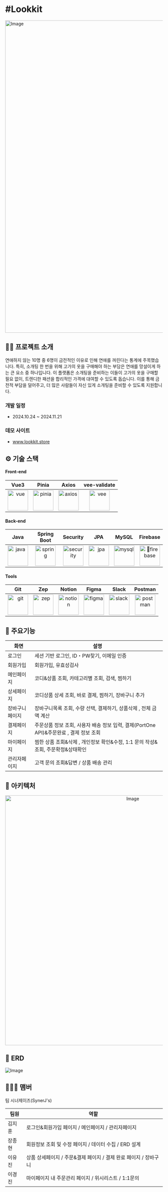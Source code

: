 # #Lookkit
<img width="1000" alt="Image" src="https://github.com/user-attachments/assets/9eb3558c-d1de-457a-abd3-dd215735fa12" />

## 💪🏻 프로젝트 소개
연애하지 않는 10명 중 6명이 금전적인 이유로 인해 연애를 꺼린다는 통계에 주목했습니다. 
특히, 소개팅 한 번을 위해 고가의 옷을 구매해야 하는 부담은 연애를 망설이게 하는 큰 요소 중 하나입니다.
이 플랫폼은 소개팅을 준비하는 이들이 고가의 옷을 구매할 필요 없이, 트렌디한 패션을 합리적인 가격에 대여할 수 있도록 돕습니다. 이를 통해 금전적 부담을 덜어주고, 더 많은 사람들이 자신 있게 소개팅을 준비할 수 있도록 지원합니다.

### 개발 일정
* 2024.10.24 ~ 2024.11.21
### 데모 사이트

* <a href="http://www.lookkit.store/">www.lookkit.store</a> 

## ⚙️ 기술 스택


#### Front-end

|                                                                               Vue3                                                                                |                                                                       Pinia                                                                        |                                                                       Axios                                                                       |                                                    vee-validate                                                  |
| :---------------------------------------------------------------------------------------------------------------------------------------------------------------: | :----------------------------------------------------------------------------------------------------------------------------------------------: | :----------------------------------------------------------------------------------------------------------------------------------------------------: | :------------------------------------------------------------------------------------------------------------: |
| <img alt="vue" src ="https://github.com/user-attachments/assets/c7e83f5b-fe1e-4590-b868-4fc5f2dc8a10" height="65" /> | <img alt="pinia" src="https://i.namu.wiki/i/oIOUJs-nGQlTDue1ZbEE2kmC9-S-ijA5WbhTLri_fE7aXLj0OJVqKGFDYW0O1ut526-HuAJP631dtds1d3hnJg.svg" height="65"> | <img alt="axios" src="https://github.com/user-attachments/assets/804f15ab-afa1-40c9-8d33-21e76a6143f3" height="65"> | <img alt="vee" src="https://miro.medium.com/v2/resize:fit:640/1*R_pOFb0hdYgXilDklvrWog.png" height="65"> | 

#### Back-end

|                                                                               Java                                                                                |                                                                       Spring Boot                                                                        |                                                                        Security                                                                       |                                                    JPA                                                  |                                                                       MySQL                                                                       |                                                   Firebase                                                    |
| :---------------------------------------------------------------------------------------------------------------------------------------------------------------: | :----------------------------------------------------------------------------------------------------------------------------------------------: | :----------------------------------------------------------------------------------------------------------------------------------------------------: | :------------------------------------------------------------------------------------------------------------: | :----------------------------------------------------------------------------------------------------------------------------------------------: | :---------------------------------------------------------------------------------------------------------: | 
| <img alt="java" src ="https://encrypted-tbn0.gstatic.com/images?q=tbn:ANd9GcS0azWb7Rl8nurvcSMYBgDVjG0YDP56OGYFaA&s" height="65" /> | <img alt="spring" src="https://encrypted-tbn0.gstatic.com/images?q=tbn:ANd9GcT8i4zPog-0j0JR_yZglxPhTPZXxN2iMTQ3Dw&s" height="65"> | <img alt="security" src="https://blog.kakaocdn.net/dn/b5sGlw/btrSI8ZXQDq/NZqsZppkXksKj8BjJEHdhK/img.png" height="65"> | <img alt="jpa" src="https://velog.velcdn.com/images/iione0116/post/80f895d6-dd5c-4664-b3e5-ba12d51c361e/image.png" height="65"> | <img alt="mysql" src="https://github.com/user-attachments/assets/96a70a3b-5b36-4850-8668-8aa9ac5dfd4f" height="65" > | <img alt="firebase" src="https://github.com/user-attachments/assets/815ed8df-005c-4a17-b874-b294e7b29eaa" height="65"> |

#### Tools

|                                               Git                                               |                                                    Zep                                                    |                                                                        Notion                                                                        |                                                                      Figma                                                                       |                                                                    Slack                                                                       |                                             Postman                                                                       |
| :---------------------------------------------------------------------------------------------: | :----------------------------------------------------------------------------------------------------------: | :---------------------------------------------------------------------------------------------------------------------------------------------------: | :----------------------------------------------------------------------------------------------------------------------------------------------: | :----------------------------------------------------------------------------------------------------------------------------------------------: | :----------------------------------------------------------------------------------------------------------------------------------------------: |
| <img alt="git" src="https://git-scm.com/images/logos/downloads/Git-Icon-1788C.png" height="65"> | <img alt="zep" src="https://github.com/user-attachments/assets/5a7f7900-7d57-4ff2-a928-ae5ba1f428a6" height="65"> | <img alt="notion" src="https://upload.wikimedia.org/wikipedia/commons/4/45/Notion_app_logo.png" height="65"> | <img alt="figma" src="https://github.com/user-attachments/assets/720b8e13-a3de-47f0-a4dc-b1651ba32594" height="65"> | <img alt="slack" src="https://upload.wikimedia.org/wikipedia/commons/thumb/d/d5/Slack_icon_2019.svg/2048px-Slack_icon_2019.svg.png" height="65"> | <img alt="postman" src="https://github.com/user-attachments/assets/cc61154d-909c-4fce-9d97-d25dc5d08004" height="65"> |

## 🌈 주요기능
| 화면 | 설명 |
| --- | --- |
| 로그인 | 세션 기반 로그인, ID・PW찾기, 이메일 인증   |
| 회원가입 | 회원가입, 유효성검사 |
| 메인페이지 | 코디&상품 조회, 카테고리별 조회, 검색, 찜하기  |
| 상세페이지 | 코디상품 상세 조회, 바로 결제, 찜하기, 장바구니 추가  |
| 장바구니페이지 |장바구니목록 조회, 수량 선택, 결제하기, 상품삭제 , 전체 금액 계산  |
| 결제페이지 | 주문상품 정보 조회, 사용자 배송 정보 입력, 결제(PortOne API)&주문완료 , 결제 정보 조회 |
| 마이페이지 | 찜한 상품 조회&삭제 , 개인정보 확인&수정, 1:1 문의 작성&조회, 주문확정&상태확인    |
| 관리자페이지 | 고객 문의 조회&답변 / 상품 배송 관리 |


 ## 🎳 아키텍처
  <div align="center">
     <img width="800" alt="Image" src="https://github.com/user-attachments/assets/045dbc12-798b-46d4-a8e9-14b3feaeb082"  />
  </div>
  

 
 ## 🚀 ERD
  ![Image](https://github.com/user-attachments/assets/d1a7cae7-daf6-41af-b7c3-6b351a47e4d0)



## 👩🏻‍💻 맴버 
팀 시너제이즈(SynerJ's)

| 팀원 | 역할 | 
| ------ | ------------------------------- | 
| 김지훈 | 로그인&회원가입 페이지 / 메인페이지 / 관리자페이지 | 
| 장종현 | 회원정보 조회 및 수정 페이지 / 데이터 수집 / ERD 설계| 
| 이유진 | 상품 상세페이지 / 주문&결제 페이지 / 결제 완료 페이지 / 장바구니 | 
| 이경진 | 마이페이지 내 주문관리 페이지 / 위시리스트 / 1:1문의  |







